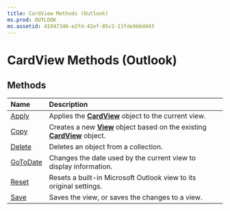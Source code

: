 ```yaml
---
title: CardView Methods (Outlook)
ms.prod: OUTLOOK
ms.assetid: 41947346-e2fd-42ef-85c2-11fde9b6d443
---
```



# CardView Methods (Outlook)

## Methods



|**Name**|**Description**|
|:-----|:-----|
|[Apply](cardview-apply-method-outlook.md)|Applies the  **[CardView](cardview-object-outlook.md)** object to the current view.|
|[Copy](cardview-copy-method-outlook.md)|Creates a new  **[View](view-object-outlook.md)** object based on the existing **[CardView](cardview-object-outlook.md)** object.|
|[Delete](cardview-delete-method-outlook.md)|Deletes an object from a collection.|
|[GoToDate](cardview-gotodate-method-outlook.md)|Changes the date used by the current view to display information.|
|[Reset](cardview-reset-method-outlook.md)|Resets a built-in Microsoft Outlook view to its original settings.|
|[Save](cardview-save-method-outlook.md)|Saves the view, or saves the changes to a view.|

